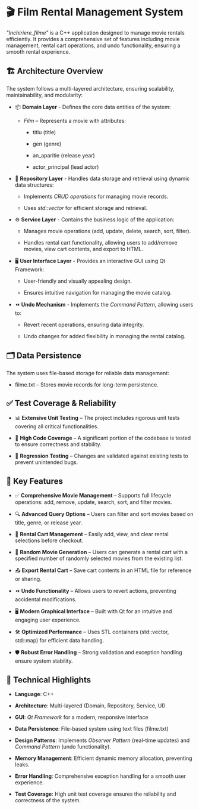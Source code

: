 # 🎬 Film Rental Management System
*"Inchiriere_filme"* is a C++ application designed to manage movie rentals efficiently. It provides a comprehensive set of features including movie management, rental cart operations, and undo functionality, ensuring a smooth rental experience.

## 🏗️ Architecture Overview
The system follows a multi-layered architecture, ensuring scalability, maintainability, and modularity:

-  📦 **Domain Layer** - 
Defines the core data entities of the system:

    -  *Film* – Represents a movie with attributes:

        -  titlu (title)

        -  gen (genre)

        - an_aparitie (release year)

        -  actor_principal (lead actor)

-  💾 **Repository Layer** - 
Handles data storage and retrieval using dynamic data structures:

      -  Implements *CRUD operations* for managing movie records.

      -  Uses *std::vector* for efficient storage and retrieval.

-  ⚙️ **Service Layer** - 
Contains the business logic of the application:

      -  Manages movie operations (add, update, delete, search, sort, filter).

      -  Handles rental cart functionality, allowing users to add/remove movies, view cart contents, and export to HTML.

-  🖥️ **User Interface Layer** - 
Provides an interactive GUI using Qt Framework:

      -  User-friendly and visually appealing design.

      -  Ensures intuitive navigation for managing the movie catalog.

-  ⏪ **Undo Mechanism** - 
Implements the *Command Pattern*, allowing users to:

      -  Revert recent operations, ensuring data integrity.

      -  Undo changes for added flexibility in managing the rental catalog.

## 🗂️ Data Persistence
The system uses file-based storage for reliable data management:

-  filme.txt – Stores movie records for long-term persistence.

## ✅ Test Coverage & Reliability
-  📊 **Extensive Unit Testing** – The project includes rigorous unit tests covering all critical functionalities.
  
-  🧪 **High Code Coverage** – A significant portion of the codebase is tested to ensure correctness and stability.
  
-  🔄 **Regression Testing** – Changes are validated against existing tests to prevent unintended bugs.

## 🌟 Key Features
-  ✅ **Comprehensive Movie Management** – Supports full lifecycle operations: add, remove, update, search, sort, and filter movies.
  
-  🔍 **Advanced Query Options** – Users can filter and sort movies based on title, genre, or release year.
  
-  🛒 **Rental Cart Management** – Easily add, view, and clear rental selections before checkout.

-  🎲 **Random Movie Generation** – Users can generate a rental cart with a specified number of randomly selected movies from the existing list.
  
-  📤 **Export Rental Cart** – Save cart contents in an HTML file for reference or sharing.
  
-  ⏪ **Undo Functionality** – Allows users to revert actions, preventing accidental modifications.
  
-  🖥️ **Modern Graphical Interface** – Built with Qt for an intuitive and engaging user experience.
  
-  🛠️ **Optimized Performance** – Uses STL containers (std::vector, std::map) for efficient data handling.
  
-  🛡️ **Robust Error Handling** – Strong validation and exception handling ensure system stability.

## 🔬 Technical Highlights
-  **Language**: C++

-  **Architecture**: Multi-layered (Domain, Repository, Service, UI)

-  **GUI**: *Qt Framework* for a modern, responsive interface

-  **Data Persistence**: File-based system using text files (filme.txt)

-  **Design Patterns**: Implements *Observer Pattern* (real-time updates) and *Command Pattern* (undo functionality).

-  **Memory Management**: Efficient dynamic memory allocation, preventing leaks.

-  **Error Handling**: Comprehensive exception handling for a smooth user experience.

-  **Test Coverage**: High unit test coverage ensures the reliability and correctness of the system.

